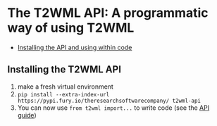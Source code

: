 # The T2WML API: A programmatic way of using T2WML

* [Installing the API and using within code](#install)


## Installing the T2WML API
<span id="install"></span>

1. make a fresh virtual environment
2. `pip install --extra-index-url https://pypi.fury.io/theresearchsoftwarecompany/ t2wml-api`
3. You can now use `from t2wml import...` to write code (see the [API guide](API.md))
